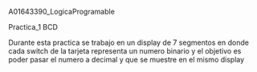 A01643390_LogicaProgramable </p>
Practica_1 BCD </p>
Durante esta practica se trabajo en un display de 7 segmentos en donde cada switch de la tarjeta representa un numero binario y el objetivo es poder pasar el numero a decimal y que se muestre en el mismo display </p>
